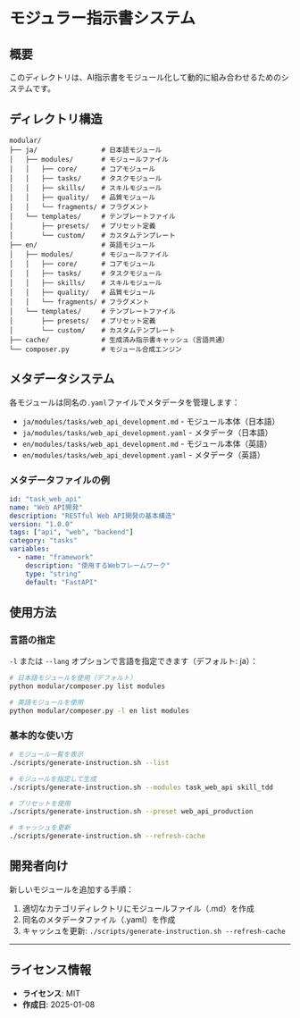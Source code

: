 # モジュラー指示書システム

## 概要

このディレクトリは、AI指示書をモジュール化して動的に組み合わせるためのシステムです。

## ディレクトリ構造

```
modular/
├── ja/                # 日本語モジュール
│   ├── modules/       # モジュールファイル
│   │   ├── core/      # コアモジュール
│   │   ├── tasks/     # タスクモジュール
│   │   ├── skills/    # スキルモジュール
│   │   ├── quality/   # 品質モジュール
│   │   └── fragments/ # フラグメント
│   └── templates/     # テンプレートファイル
│       ├── presets/   # プリセット定義
│       └── custom/    # カスタムテンプレート
├── en/                # 英語モジュール
│   ├── modules/       # モジュールファイル
│   │   ├── core/      # コアモジュール
│   │   ├── tasks/     # タスクモジュール
│   │   ├── skills/    # スキルモジュール
│   │   ├── quality/   # 品質モジュール
│   │   └── fragments/ # フラグメント
│   └── templates/     # テンプレートファイル
│       ├── presets/   # プリセット定義
│       └── custom/    # カスタムテンプレート
├── cache/             # 生成済み指示書キャッシュ（言語共通）
└── composer.py        # モジュール合成エンジン
```

## メタデータシステム

各モジュールは同名の`.yaml`ファイルでメタデータを管理します：

- `ja/modules/tasks/web_api_development.md` - モジュール本体（日本語）
- `ja/modules/tasks/web_api_development.yaml` - メタデータ（日本語）
- `en/modules/tasks/web_api_development.md` - モジュール本体（英語）
- `en/modules/tasks/web_api_development.yaml` - メタデータ（英語）

### メタデータファイルの例

```yaml
id: "task_web_api"
name: "Web API開発"
description: "RESTful Web API開発の基本構造"
version: "1.0.0"
tags: ["api", "web", "backend"]
category: "tasks"
variables:
  - name: "framework"
    description: "使用するWebフレームワーク"
    type: "string"
    default: "FastAPI"
```

## 使用方法

### 言語の指定

`-l` または `--lang` オプションで言語を指定できます（デフォルト: ja）：

```bash
# 日本語モジュールを使用（デフォルト）
python modular/composer.py list modules

# 英語モジュールを使用
python modular/composer.py -l en list modules
```

### 基本的な使い方

```bash
# モジュール一覧を表示
./scripts/generate-instruction.sh --list

# モジュールを指定して生成
./scripts/generate-instruction.sh --modules task_web_api skill_tdd

# プリセットを使用
./scripts/generate-instruction.sh --preset web_api_production

# キャッシュを更新
./scripts/generate-instruction.sh --refresh-cache
```

## 開発者向け

新しいモジュールを追加する手順：

1. 適切なカテゴリディレクトリにモジュールファイル（.md）を作成
2. 同名のメタデータファイル（.yaml）を作成
3. キャッシュを更新: `./scripts/generate-instruction.sh --refresh-cache`

---
## ライセンス情報
- **ライセンス**: MIT
- **作成日**: 2025-01-08